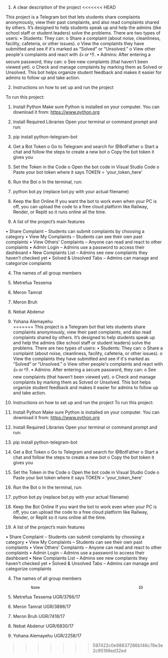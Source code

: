 1. A clear description of the project
<<<<<<< HEAD

This project is a Telegram bot that lets students share complaints anonymously, view their past complaints, and also read complaints shared by others. It’s designed to help students speak up and help the admins (like school staff or student leaders) solve the problems.
There are two types of users:
•	Students:
They can:
o	Share a complaint (about noise, cleanliness, facility, cafeteria, or other issues).
o	View the complaints they have submitted and see if it's marked as “Solved” or “Unsolved.”
o	View other people's complaints and react with 👍 or 👎.
•	Admins:
After entering a secure password, they can:
o	See new complaints (that haven’t been viewed yet).
o	Check and manage complaints by marking them as Solved or Unsolved.
This bot helps organize student feedback and makes it easier for admins to follow up and take action.

2. Instructions on how to set up and run the project

To run this project:
1.	Install Python
Make sure Python is installed on your computer. You can download it from: https://www.python.org
2.	Install Required Libraries
Open your terminal or command prompt and run:
3.	pip install python-telegram-bot
4.	Get a Bot Token
o	Go to Telegram and search for @BotFather
o	Start a chat and follow the steps to create a new bot
o	Copy the bot token it gives you
5.	Set the Token in the Code
o	Open the bot code in Visual Studio Code
o	Paste your bot token where it says TOKEN = 'your_token_here'
6.	Run the Bot
o	In the terminal, run:
7.	python bot.py
(replace bot.py with your actual filename)
8.	Keep the Bot Online
If you want the bot to work even when your PC is off, you can upload the code to a free cloud platform like Railway, Render, or Replit so it runs online all the time.

3. A list of the project’s main features

•	Share Complaint – Students can submit complaints by choosing a category
•	View My Complaints – Students can see their own past complaints
•	View Others’ Complaints – Anyone can read and react to other complaints
•	Admin Login – Admins use a password to access their dashboard
•	New Complaints List – Admins see new complaints they haven’t checked yet
•	Solved & Unsolved Tabs – Admins can manage and categorize complaints

4. The names of all group members
            
1.	Metrefua Tessema                           
2.	Meron Tamrat                               
3.	Meron Bruh                                 
4.	Nebat Abdenur                              
5.	Yohana Alemayehu                          
=======
This project is a Telegram bot that lets students share complaints anonymously, view their past complaints, and also read complaints shared by others. It’s designed to help students speak up and help the admins (like school staff or student leaders) solve the problems.
There are two types of users:
•	Students:
They can:
o	Share a complaint (about noise, cleanliness, facility, cafeteria, or other issues).
o	View the complaints they have submitted and see if it's marked as “Solved” or “Unsolved.”
o	View other people's complaints and react with 👍 or 👎.
•	Admins:
After entering a secure password, they can:
o	See new complaints (that haven’t been viewed yet).
o	Check and manage complaints by marking them as Solved or Unsolved.
This bot helps organize student feedback and makes it easier for admins to follow up and take action.

2. Instructions on how to set up and run the project
To run this project:
1.	Install Python
Make sure Python is installed on your computer. You can download it from: https://www.python.org
2.	Install Required Libraries
Open your terminal or command prompt and run:
3.	pip install python-telegram-bot
4.	Get a Bot Token
o	Go to Telegram and search for @BotFather
o	Start a chat and follow the steps to create a new bot
o	Copy the bot token it gives you
5.	Set the Token in the Code
o	Open the bot code in Visual Studio Code
o	Paste your bot token where it says TOKEN = 'your_token_here'
6.	Run the Bot
o	In the terminal, run:
7.	python bot.py
(replace bot.py with your actual filename)
8.	Keep the Bot Online
If you want the bot to work even when your PC is off, you can upload the code to a free cloud platform like Railway, Render, or Replit so it runs online all the time.

3. A list of the project’s main features
   
•	Share Complaint – Students can submit complaints by choosing a category
•	View My Complaints – Students can see their own past complaints
•	View Others’ Complaints – Anyone can read and react to other complaints
•	Admin Login – Admins use a password to access their dashboard
•	New Complaints List – Admins see new complaints they haven’t checked yet
•	Solved & Unsolved Tabs – Admins can manage and categorize complaints

4. The names of all group members
   
               Name                                            ID
1.	Metrefua Tessema                           UGR/3766/17
2.	Meron Tamrat                                  UGR/3896/17 
3.	Meron Bruh                                       UGR/7418/17
4.	Nebat Abdenur                                 UGR/6830/17
5.	Yohana Alemayehu                          UGR/2258/17 
>>>>>>> 597422c0e98837286b146c76e3e2c95198ed32ed
